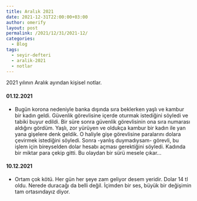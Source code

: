 ```yaml
---
title: Aralık 2021
date: 2021-12-31T22:00:00+03:00
author: omerify
layout: post
permalink: /2021/12/31/2021-12/
categories:
  - Blog
tags:
  - seyir-defteri
  - aralik-2021
  - notlar
---
```


2021 yılının Aralık ayından kişisel notlar.

#### 01.12.2021

  * Bugün korona nedeniyle banka dışında sıra beklerken yaşlı ve kambur bir kadın geldi. Güvenlik görevlisine içerde oturmak istediğini söyledi ve tabiki buyur edildi. Bir süre sonra güvenlik görevlisinin ona sıra numarası aldığını gördüm. Yaşlı, zor yürüyen ve oldukça kambur bir kadın ile yan yana gişelere denk geldik. O haliyle gişe görevlisine paralarını dolara çevirmek istediğini söyledi. Sonra -yanlış duymadıysam- görevli, bu işlem için bireyselden dolar hesabı açması gerektiğini söyledi. Kadında bir miktar para çekip gitti. Bu olaydan bir sürü mesele çıkar...

#### 10.12.2021

  * Ortam çok kötü. Her gün her şeye zam geliyor desem yeridir. Dolar 14 tl oldu. Nerede duracağı da belli değil. İçimden bir ses, büyük bir değişimin tam ortasındayız diyor.
